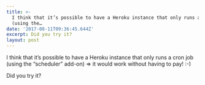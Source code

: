 ```yaml
---
title: >-
  I think that it’s possible to have a Heroku instance that only runs a cron job
  (using the…
date: '2017-08-11T09:36:45.644Z'
excerpt: Did you try it?
layout: post
---
```

I think that it’s possible to have a Heroku instance that only runs a cron job (using the “scheduler” add-on) => it would work without having to pay! :-)

Did you try it?

